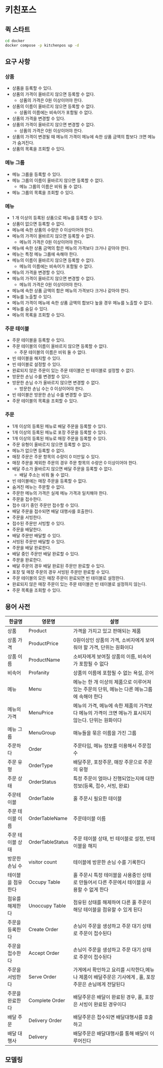 # 키친포스

## 퀵 스타트

```sh
cd docker
docker compose -p kitchenpos up -d
```

## 요구 사항

### 상품

- 상품을 등록할 수 있다.
- 상품의 가격이 올바르지 않으면 등록할 수 없다.
    - 상품의 가격은 0원 이상이어야 한다.
- 상품의 이름이 올바르지 않으면 등록할 수 없다.
    - 상품의 이름에는 비속어가 포함될 수 없다.
- 상품의 가격을 변경할 수 있다.
- 상품의 가격이 올바르지 않으면 변경할 수 없다.
    - 상품의 가격은 0원 이상이어야 한다.
- 상품의 가격이 변경될 때 메뉴의 가격이 메뉴에 속한 상품 금액의 합보다 크면 메뉴가 숨겨진다.
- 상품의 목록을 조회할 수 있다.

### 메뉴 그룹

- 메뉴 그룹을 등록할 수 있다.
- 메뉴 그룹의 이름이 올바르지 않으면 등록할 수 없다.
    - 메뉴 그룹의 이름은 비워 둘 수 없다.
- 메뉴 그룹의 목록을 조회할 수 있다.

### 메뉴

- 1 개 이상의 등록된 상품으로 메뉴를 등록할 수 있다.
- 상품이 없으면 등록할 수 없다.
- 메뉴에 속한 상품의 수량은 0 이상이어야 한다.
- 메뉴의 가격이 올바르지 않으면 등록할 수 없다.
    - 메뉴의 가격은 0원 이상이어야 한다.
- 메뉴에 속한 상품 금액의 합은 메뉴의 가격보다 크거나 같아야 한다.
- 메뉴는 특정 메뉴 그룹에 속해야 한다.
- 메뉴의 이름이 올바르지 않으면 등록할 수 없다.
    - 메뉴의 이름에는 비속어가 포함될 수 없다.
- 메뉴의 가격을 변경할 수 있다.
- 메뉴의 가격이 올바르지 않으면 변경할 수 없다.
    - 메뉴의 가격은 0원 이상이어야 한다.
- 메뉴에 속한 상품 금액의 합은 메뉴의 가격보다 크거나 같아야 한다.
- 메뉴를 노출할 수 있다.
- 메뉴의 가격이 메뉴에 속한 상품 금액의 합보다 높을 경우 메뉴를 노출할 수 없다.
- 메뉴를 숨길 수 있다.
- 메뉴의 목록을 조회할 수 있다.

### 주문 테이블

- 주문 테이블을 등록할 수 있다.
- 주문 테이블의 이름이 올바르지 않으면 등록할 수 없다.
    - 주문 테이블의 이름은 비워 둘 수 없다.
- 빈 테이블을 해지할 수 있다.
- 빈 테이블로 설정할 수 있다.
- 완료되지 않은 주문이 있는 주문 테이블은 빈 테이블로 설정할 수 없다.
- 방문한 손님 수를 변경할 수 있다.
- 방문한 손님 수가 올바르지 않으면 변경할 수 없다.
    - 방문한 손님 수는 0 이상이어야 한다.
- 빈 테이블은 방문한 손님 수를 변경할 수 없다.
- 주문 테이블의 목록을 조회할 수 있다.

### 주문

- 1개 이상의 등록된 메뉴로 배달 주문을 등록할 수 있다.
- 1개 이상의 등록된 메뉴로 포장 주문을 등록할 수 있다.
- 1개 이상의 등록된 메뉴로 매장 주문을 등록할 수 있다.
- 주문 유형이 올바르지 않으면 등록할 수 없다.
- 메뉴가 없으면 등록할 수 없다.
- 매장 주문은 주문 항목의 수량이 0 미만일 수 있다.
- 매장 주문을 제외한 주문의 경우 주문 항목의 수량은 0 이상이어야 한다.
- 배달 주소가 올바르지 않으면 배달 주문을 등록할 수 없다.
    - 배달 주소는 비워 둘 수 없다.
- 빈 테이블에는 매장 주문을 등록할 수 없다.
- 숨겨진 메뉴는 주문할 수 없다.
- 주문한 메뉴의 가격은 실제 메뉴 가격과 일치해야 한다.
- 주문을 접수한다.
- 접수 대기 중인 주문만 접수할 수 있다.
- 배달 주문을 접수되면 배달 대행사를 호출한다.
- 주문을 서빙한다.
- 접수된 주문만 서빙할 수 있다.
- 주문을 배달한다.
- 배달 주문만 배달할 수 있다.
- 서빙된 주문만 배달할 수 있다.
- 주문을 배달 완료한다.
- 배달 중인 주문만 배달 완료할 수 있다.
- 주문을 완료한다.
- 배달 주문의 경우 배달 완료된 주문만 완료할 수 있다.
- 포장 및 매장 주문의 경우 서빙된 주문만 완료할 수 있다.
- 주문 테이블의 모든 매장 주문이 완료되면 빈 테이블로 설정한다.
- 완료되지 않은 매장 주문이 있는 주문 테이블은 빈 테이블로 설정하지 않는다.
- 주문 목록을 조회할 수 있다.

## 용어 사전

| 한글명      | 영문명            | 설명                                                   |
|----------|----------------|------------------------------------------------------|
| 상품       | Product        | 가격을 가지고 있고 판매되는 제품                                   |
| 상품 가격   | ProductPrice | 0원이상인 상품의 가격, 소비자에게 보여줘야 할 가격, 단위는 원화이다  |
| 상품 이름 | ProductName |  소비자에게 보여질 상품의 이름, 비속어가 포함될 수 없다 |
| 비속어 | Profanity  | 상품의 이름에 포함될 수 없는 욕설, 은어   |
| 메뉴       | Menu           | 메뉴는 한 개 이상의 제품으로 이루어져있는 주문의 단위, 메뉴는 다른 메뉴그룹에 속해야 한다                       |
| 메뉴의 가격 | MenuPrice | 메뉴의 가격, 메뉴에 속한 제품의 가격보다 메뉴의 가격이 크면 메뉴가 표시되지 않는다. 단위는 원화이다  |
| 메뉴 그룹    | MenuGroup      | 매뉴들을 묶은 이름을 가진 그룹                                    |
| 주문하다     | Order          | 주문타입, 메뉴 정보를 이용해서 주문접수                               |
| 주문 유형    | OrderType      | 배달주문, 포장주문, 매장 주문으로 주문의 유형                           |
| 주문 상태    | OrderStatus    | 특정 주문이 얼마나 진행되었는지에 대한 정보(등록, 접수, 서빙, 완료)             |
| 주문테이블    | OrderTable     | 홀 주문시 필요한 테이블                                        |
| 주문 테이블 이름 | OrderTableName | 주문테이블 이름  |
| 주문 테이블 상태 | OrderTableStatus | 주문 테이블 상태, 빈 테이블로 설정, 빈테이블을 해지 |
| 방문한 손님 수 | visitor count | 테이블에 방문한 손님 수를 기록한다  |
| 테이블을 점유한다 | Occupy Table | 홀 주문시 특정 테이블을 사용중인 상태로 만들어서 다른 주문에서 테이블을 사용할 수 없게 한다 |
| 점유를 해제한다 | Unoccupy Table | 점유된 상태를 해제하여 다른 홀 주문이 해당 테이블을 점유할 수 있게 된다            |
| 주문을 등록한다 | Create Order |  손님이 주문을 생성하고 주문 대기 상태로 주문이 접수된다    |
| 주문을 접수한다 | Accept Order   | 손님이 주문을 생성하고 주문 대기 상태로 주문이 접수된다                           |
| 주문을 서빙한다 | Serve Order    | 가게에서 확인하고 요리를 시작한다,메뉴나 제품이 배달주문은 기사에게 , 홀, 포장 주문은 손님에게 전달된다      |
| 주문을 완료한다 | Complete Order | 배달주문은 배달이 완료된 경우, 홀, 포장은 서빙이 완료된 경우이다                |
| 배달 주문 | Delivery Order | 배달주문은 접수되면 배달대행사를 호출하고 
| 배달 대행사 | Delivery | 배달주문은 배달대행사를 통해 배달이 이루어진다    |

## 모델링
